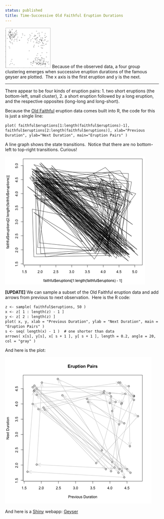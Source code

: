 ```yaml
---
status: published
title: Time-Successive Old Faithful Eruption Durations
---
```


[![](successive-faithful-eruptions-sm.png)](successive-faithful-eruptions.png)
Because of the observed data, a four group clustering emerges when successive eruption durations of the famous geyser are plotted.  The x axis is the first eruption and y is the next.

---

There appear to be four kinds of eruption pairs: 1. two short eruptions (the bottom-left, small cluster), 2. a short eruption followed by a long eruption, and the respective opposites (long-long and long-short).

Because the [Old Faithful](https://en.wikipedia.org/wiki/Old_Faithful) eruption data comes built into R, the code for this is just a single line:

    plot( faithful$eruptions[1:length(faithful$eruptions)-1], faithful$eruptions[2:length(faithful$eruptions)], xlab="Previous Duration", ylab="Next Duration", main="Eruption Pairs" )

A line graph shows the state transitions.  Notice that there are no bottom-left to top-right transitions. Curious!

![](successive-faithful-eruptions-transitions.png)

**[UPDATE]** We can sample a subset of the Old Faithful eruption data and add arrows from previous to next observation.  Here is the R code:

    z <- sample( faithful$eruptions, 50 )
    x <- z[ 1 : length(z) - 1 ]
    y <- z[ 2 : length(z) ]
    plot( x, y, xlab = "Previous Duration", ylab = "Next Duration", main = "Eruption Pairs" )
    s <- seq( length(x) - 1 )  # one shorter than data
    arrows( x[s], y[s], x[ s + 1 ], y[ s + 1 ], length = 0.2, angle = 20, col = "gray" )

And here is the plot:

![](duration-arrows.png)

And here is a [Shiny](https://shiny.rstudio.com/) webapp: [Geyser](https://github.com/ology/Geyser)

